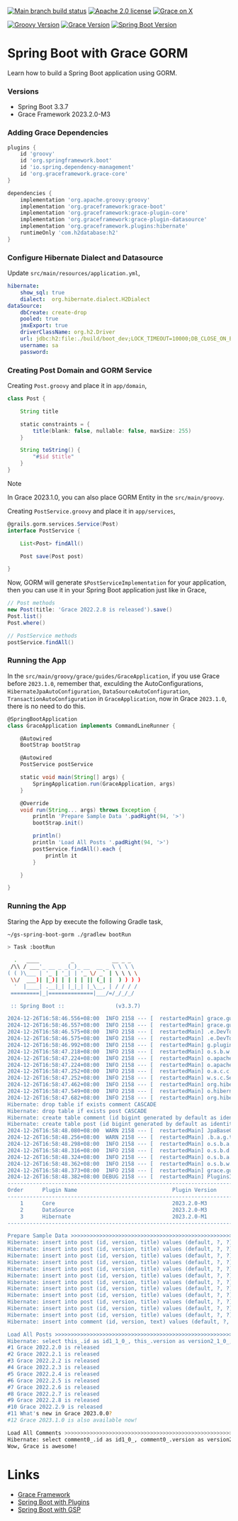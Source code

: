 [![Main branch build status](https://github.com/grace-guides/gs-spring-boot-gorm/workflows/Grace%20CI/badge.svg?style=flat)](https://github.com/grace-guides/gs-spring-boot-gorm/actions?query=workflow%3A%Grace+CI%22)
[![Apache 2.0 license](https://img.shields.io/badge/License-APACHE%202.0-green.svg?logo=APACHE&style=flat)](https://opensource.org/licenses/Apache-2.0)
[![Grace on X](https://img.shields.io/twitter/follow/graceframework?style=social)](https://twitter.com/graceframework)

[![Groovy Version](https://img.shields.io/badge/Groovy-4.0.24-blue?style=flat&color=4298b8)](https://groovy-lang.org/releasenotes/groovy-4.0.html)
[![Grace Version](https://img.shields.io/badge/Grace-2023.2.0-blue?style=flat&color=f49b06)](https://github.com/graceframework/grace-framework/releases/tag/v2023.2.0-M3)
[![Spring Boot Version](https://img.shields.io/badge/Spring_Boot-3.3.7-blue?style=flat&color=6db33f)](https://github.com/spring-projects/spring-boot/releases/tag/v3.3.7)


# Spring Boot with Grace GORM

Learn how to build a Spring Boot application using GORM.

### Versions

* Spring Boot 3.3.7
* Grace Framework 2023.2.0-M3

### Adding Grace Dependencies

```gradle
plugins {
	id 'groovy'
	id 'org.springframework.boot'
	id 'io.spring.dependency-management'
	id 'org.graceframework.grace-core'
}

dependencies {
	implementation 'org.apache.groovy:groovy'
	implementation 'org.graceframework:grace-boot'
	implementation 'org.graceframework:grace-plugin-core'
	implementation 'org.graceframework:grace-plugin-datasource'
	implementation 'org.graceframework.plugins:hibernate'
	runtimeOnly 'com.h2database:h2'
}
```

### Configure Hibernate Dialect and Datasource

Update `src/main/resources/application.yml`,

```yml
hibernate:
    show_sql: true
    dialect:  org.hibernate.dialect.H2Dialect
dataSource:
    dbCreate: create-drop
    pooled: true
    jmxExport: true
    driverClassName: org.h2.Driver
    url: jdbc:h2:file:./build/boot_dev;LOCK_TIMEOUT=10000;DB_CLOSE_ON_EXIT=FALSE
    username: sa
    password:
```

### Creating Post Domain and GORM Service

Creating `Post.groovy` and place it in `app/domain`,

```groovy
class Post {

    String title

    static constraints = {
        title(blank: false, nullable: false, maxSize: 255)
    }

    String toString() {
        "#$id $title"
    }
}
```

> [!NOTE]  
> In Grace 2023.1.0, you can also place GORM Entity in the `src/main/groovy`.

Creating `PostService.groovy` and place it in `app/services`,

```groovy
@grails.gorm.services.Service(Post)
interface PostService {

    List<Post> findAll()

    Post save(Post post)

}
```

Now, GORM will generate `$PostServiceImplementation` for your application,
then you can use it in your Spring Boot application just like in Grace,

```groovy
// Post methods
new Post(title: 'Grace 2022.2.8 is released').save()
Post.list()
Post.where()

// PostService methods
postService.findAll()
```

### Running the App

In the `src/main/groovy/grace/guides/GraceApplication`, if you use Grace before `2023.1.0`, remember that, exculding the AutoConfigurations, `HibernateJpaAutoConfiguration`, `DataSourceAutoConfiguration`, `TransactionAutoConfiguration` in `GraceApplication`, now in Grace `2023.1.0`, there is no need to do this.

```groovy
@SpringBootApplication
class GraceApplication implements CommandLineRunner {

	@Autowired
	BootStrap bootStrap

	@Autowired
	PostService postService

	static void main(String[] args) {
		SpringApplication.run(GraceApplication, args)
	}

	@Override
	void run(String... args) throws Exception {
		println 'Prepare Sample Data '.padRight(94, '>')
		bootStrap.init()

		println()
		println 'Load All Posts '.padRight(94, '>')
		postService.findAll().each {
			println it 
		}

	}

}
```

### Running the App

Staring the App by execute the following Gradle task,

```bash
~/gs-spring-boot-gorm ./gradlew bootRun

> Task :bootRun

  .   ____          _            __ _ _
 /\\ / ___'_ __ _ _(_)_ __  __ _ \ \ \ \
( ( )\___ | '_ | '_| | '_ \/ _` | \ \ \ \
 \\/  ___)| |_)| | | | | || (_| |  ) ) ) )
  '  |____| .__|_| |_|_| |_\__, | / / / /
 =========|_|==============|___/=/_/_/_/

 :: Spring Boot ::                (v3.3.7)

2024-12-26T16:58:46.556+08:00  INFO 2158 --- [  restartedMain] grace.guides.GraceApplication            : Starting GraceApplication using Java 17.0.12 with PID 2158 (/Users/rain/Development/github/grace/grace-guides/gs-spring-boot-gorm/build/classes/groovy/main started by rain in /Users/rain/Development/github/grace/grace-guides/gs-spring-boot-gorm)
2024-12-26T16:58:46.557+08:00  INFO 2158 --- [  restartedMain] grace.guides.GraceApplication            : No active profile set, falling back to 1 default profile: "default"
2024-12-26T16:58:46.575+08:00  INFO 2158 --- [  restartedMain] .e.DevToolsPropertyDefaultsPostProcessor : Devtools property defaults active! Set 'spring.devtools.add-properties' to 'false' to disable
2024-12-26T16:58:46.575+08:00  INFO 2158 --- [  restartedMain] .e.DevToolsPropertyDefaultsPostProcessor : For additional web related logging consider setting the 'logging.level.web' property to 'DEBUG'
2024-12-26T16:58:46.992+08:00  INFO 2158 --- [  restartedMain] g.plugins.DefaultGrailsPluginManager     : Total 3 plugins loaded successfully, take in 36 ms
2024-12-26T16:58:47.218+08:00  INFO 2158 --- [  restartedMain] o.s.b.w.embedded.tomcat.TomcatWebServer  : Tomcat initialized with port 8080 (http)
2024-12-26T16:58:47.224+08:00  INFO 2158 --- [  restartedMain] o.apache.catalina.core.StandardService   : Starting service [Tomcat]
2024-12-26T16:58:47.224+08:00  INFO 2158 --- [  restartedMain] o.apache.catalina.core.StandardEngine    : Starting Servlet engine: [Apache Tomcat/10.1.34]
2024-12-26T16:58:47.252+08:00  INFO 2158 --- [  restartedMain] o.a.c.c.C.[Tomcat].[localhost].[/]       : Initializing Spring embedded WebApplicationContext
2024-12-26T16:58:47.252+08:00  INFO 2158 --- [  restartedMain] w.s.c.ServletWebServerApplicationContext : Root WebApplicationContext: initialization completed in 677 ms
2024-12-26T16:58:47.462+08:00  INFO 2158 --- [  restartedMain] org.hibernate.Version                    : HHH000412: Hibernate ORM core version 5.6.15.Final
2024-12-26T16:58:47.549+08:00  INFO 2158 --- [  restartedMain] o.hibernate.annotations.common.Version   : HCANN000001: Hibernate Commons Annotations {5.1.2.Final}
2024-12-26T16:58:47.682+08:00  INFO 2158 --- [  restartedMain] org.hibernate.dialect.Dialect            : HHH000400: Using dialect: org.hibernate.dialect.H2Dialect
Hibernate: drop table if exists comment CASCADE
Hibernate: drop table if exists post CASCADE
Hibernate: create table comment (id bigint generated by default as identity, version bigint not null, text varchar(255) not null, primary key (id))
Hibernate: create table post (id bigint generated by default as identity, version bigint not null, title varchar(255) not null, primary key (id))
2024-12-26T16:58:48.080+08:00  WARN 2158 --- [  restartedMain] JpaBaseConfiguration$JpaWebConfiguration : spring.jpa.open-in-view is enabled by default. Therefore, database queries may be performed during view rendering. Explicitly configure spring.jpa.open-in-view to disable this warning
2024-12-26T16:58:48.256+08:00  WARN 2158 --- [  restartedMain] .b.a.g.t.GroovyTemplateAutoConfiguration : Cannot find template location: classpath:/templates/ (please add some templates, check your Groovy configuration, or set spring.groovy.template.check-template-location=false)
2024-12-26T16:58:48.298+08:00  INFO 2158 --- [  restartedMain] o.s.b.a.h2.H2ConsoleAutoConfiguration    : H2 console available at '/h2-console'. Database available at 'jdbc:h2:file:./build/boot_dev'
2024-12-26T16:58:48.316+08:00  INFO 2158 --- [  restartedMain] o.s.b.d.a.OptionalLiveReloadServer       : LiveReload server is running on port 35729
2024-12-26T16:58:48.324+08:00  INFO 2158 --- [  restartedMain] o.s.b.a.e.web.EndpointLinksResolver      : Exposing 1 endpoint beneath base path '/actuator'
2024-12-26T16:58:48.362+08:00  INFO 2158 --- [  restartedMain] o.s.b.w.embedded.tomcat.TomcatWebServer  : Tomcat started on port 8080 (http) with context path '/'
2024-12-26T16:58:48.373+08:00  INFO 2158 --- [  restartedMain] grace.guides.GraceApplication            : Started GraceApplication in 1.991 seconds (process running for 2.349)
2024-12-26T16:58:48.382+08:00 DEBUG 2158 --- [  restartedMain] PluginsInfoApplicationContextInitializer :
----------------------------------------------------------------------------------------------
Order      Plugin Name                              Plugin Version                     Enabled
----------------------------------------------------------------------------------------------
    1      Core                                     2023.2.0-M3                              Y
    2      DataSource                               2023.2.0-M3                              Y
    3      Hibernate                                2023.2.0-M1                              Y
----------------------------------------------------------------------------------------------

Prepare Sample Data >>>>>>>>>>>>>>>>>>>>>>>>>>>>>>>>>>>>>>>>>>>>>>>>>>>>>>>>>>>>>>>>>>>>>>>>>>
Hibernate: insert into post (id, version, title) values (default, ?, ?)
Hibernate: insert into post (id, version, title) values (default, ?, ?)
Hibernate: insert into post (id, version, title) values (default, ?, ?)
Hibernate: insert into post (id, version, title) values (default, ?, ?)
Hibernate: insert into post (id, version, title) values (default, ?, ?)
Hibernate: insert into post (id, version, title) values (default, ?, ?)
Hibernate: insert into post (id, version, title) values (default, ?, ?)
Hibernate: insert into post (id, version, title) values (default, ?, ?)
Hibernate: insert into post (id, version, title) values (default, ?, ?)
Hibernate: insert into post (id, version, title) values (default, ?, ?)
Hibernate: insert into post (id, version, title) values (default, ?, ?)
Hibernate: insert into post (id, version, title) values (default, ?, ?)
Hibernate: insert into comment (id, version, text) values (default, ?, ?)

Load All Posts >>>>>>>>>>>>>>>>>>>>>>>>>>>>>>>>>>>>>>>>>>>>>>>>>>>>>>>>>>>>>>>>>>>>>>>>>>>>>>>
Hibernate: select this_.id as id1_1_0_, this_.version as version2_1_0_, this_.title as title3_1_0_ from post this_
#1 Grace 2022.2.0 is released
#2 Grace 2022.2.1 is released
#3 Grace 2022.2.2 is released
#4 Grace 2022.2.3 is released
#5 Grace 2022.2.4 is released
#6 Grace 2022.2.5 is released
#7 Grace 2022.2.6 is released
#8 Grace 2022.2.7 is released
#9 Grace 2022.2.8 is released
#10 Grace 2022.2.9 is released
#11 What's new in Grace 2023.0.0?
#12 Grace 2023.1.0 is also available now!

Load All Comments >>>>>>>>>>>>>>>>>>>>>>>>>>>>>>>>>>>>>>>>>>>>>>>>>>>>>>>>>>>>>>>>>>>>>>>>>>>>
Hibernate: select comment0_.id as id1_0_, comment0_.version as version2_0_, comment0_.text as text3_0_ from comment comment0_
Wow, Grace is awesome!
```

# Links

* [Grace Framework](https://github.com/graceframework/grace-framework)
* [Spring Boot with Plugins](https://github.com/grace-guides/gs-spring-boot)
* [Spring Boot with GSP](https://github.com/grace-guides/gs-spring-boot-gsp)
